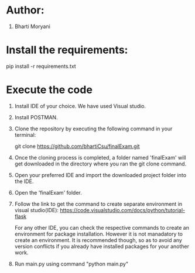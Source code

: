 # Author:

1. Bharti Moryani


# Install the requirements:
pip install -r requirements.txt

# Execute the code

1. Install IDE of your choice. We have used Visual studio.

2. Install POSTMAN.

3. Clone the repository by executing the following command in your terminal:

    git clone https://github.com/bhartiCsu/finalExam.git

4. Once the cloning process is completed, a folder named 'finalExam' will get downloaded in the directory where you ran the git clone command.

5. Open your preferred IDE and import the downloaded project folder into the IDE.

6. Open the 'finalExam' folder.

7. Follow the link to get the command to create separate environment in visual studio(IDE):
    https://code.visualstudio.com/docs/python/tutorial-flask
    
    For any other IDE, you can check the respective commands to create an environment for package installation. However it is not manadatory to create an environment. It is recommended though, so as to avoid any version conflicts if you already have installed packages for your another work.

8. Run main.py using command "python main.py"